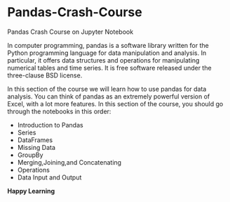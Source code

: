 # Pandas-Crash-Course
Pandas Crash Course on Jupyter Notebook

In computer programming, pandas is a software library written for the Python programming language for data manipulation and analysis. In particular, it offers data structures and operations for manipulating numerical tables and time series. It is free software released under the three-clause BSD license.

In this section of the course we will learn how to use pandas for data analysis. You can think of pandas as an extremely powerful version of Excel, with a lot more features. In this section of the course, you should go through the notebooks in this order:

* Introduction to Pandas
* Series
* DataFrames
* Missing Data
* GroupBy
* Merging,Joining,and Concatenating
* Operations
* Data Input and Output

**Happy Learning**
